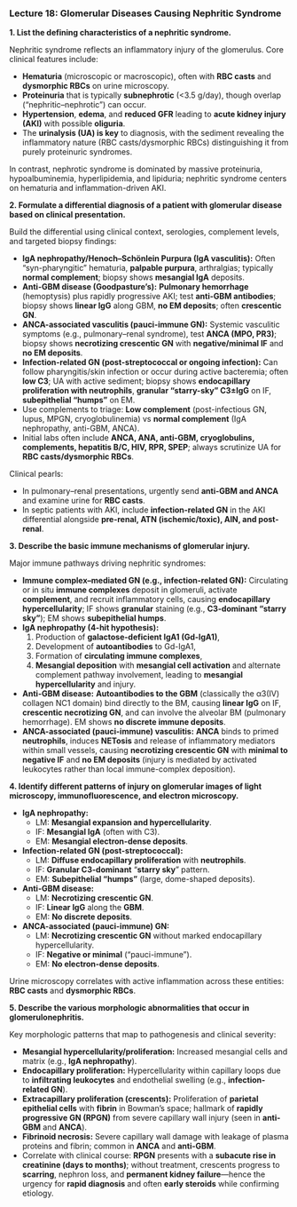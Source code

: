 ### Lecture 18: Glomerular Diseases Causing Nephritic Syndrome

**1. List the defining characteristics of a nephritic syndrome.**

Nephritic syndrome reflects an inflammatory injury of the glomerulus. Core clinical features include:
- **Hematuria** (microscopic or macroscopic), often with **RBC casts** and **dysmorphic RBCs** on urine microscopy.
- **Proteinuria** that is typically **subnephrotic** (<3.5 g/day), though overlap (“nephritic–nephrotic”) can occur.
- **Hypertension**, **edema**, and **reduced GFR** leading to **acute kidney injury (AKI)** with possible **oliguria**.
- The **urinalysis (UA) is key** to diagnosis, with the sediment revealing the inflammatory nature (RBC casts/dysmorphic RBCs) distinguishing it from purely proteinuric syndromes.

In contrast, nephrotic syndrome is dominated by massive proteinuria, hypoalbuminemia, hyperlipidemia, and lipiduria; nephritic syndrome centers on hematuria and inflammation-driven AKI.

**2. Formulate a differential diagnosis of a patient with glomerular disease based on clinical presentation.**

Build the differential using clinical context, serologies, complement levels, and targeted biopsy findings:
- **IgA nephropathy/Henoch–Schönlein Purpura (IgA vasculitis):** Often “syn-pharyngitic” hematuria, **palpable purpura**, arthralgias; typically **normal complement**; biopsy shows **mesangial IgA** deposits.
- **Anti-GBM disease (Goodpasture’s):** **Pulmonary hemorrhage** (hemoptysis) plus rapidly progressive AKI; test **anti-GBM antibodies**; biopsy shows **linear IgG** along GBM, **no EM deposits**; often **crescentic GN**.
- **ANCA-associated vasculitis (pauci-immune GN):** Systemic vasculitic symptoms (e.g., pulmonary–renal syndrome), test **ANCA (MPO, PR3)**; biopsy shows **necrotizing crescentic GN** with **negative/minimal IF** and **no EM deposits**.
- **Infection-related GN (post-streptococcal or ongoing infection):** Can follow pharyngitis/skin infection or occur during active bacteremia; often **low C3**; UA with active sediment; biopsy shows **endocapillary proliferation with neutrophils**, **granular “starry-sky” C3±IgG** on IF, **subepithelial “humps”** on EM.
- Use complements to triage: **Low complement** (post-infectious GN, lupus, MPGN, cryoglobulinemia) vs **normal complement** (IgA nephropathy, anti-GBM, ANCA).
- Initial labs often include **ANCA, ANA, anti-GBM, cryoglobulins, complements, hepatitis B/C, HIV, RPR, SPEP**; always scrutinize UA for **RBC casts/dysmorphic RBCs**.

Clinical pearls:
- In pulmonary–renal presentations, urgently send **anti-GBM and ANCA** and examine urine for **RBC casts**.
- In septic patients with AKI, include **infection-related GN** in the AKI differential alongside **pre-renal, ATN (ischemic/toxic), AIN, and post-renal**.

**3. Describe the basic immune mechanisms of glomerular injury.**

Major immune pathways driving nephritic syndromes:
- **Immune complex–mediated GN (e.g., infection-related GN):** Circulating or in situ **immune complexes** deposit in glomeruli, activate **complement**, and recruit inflammatory cells, causing **endocapillary hypercellularity**; IF shows **granular** staining (e.g., **C3-dominant “starry sky”**); EM shows **subepithelial humps**.
- **IgA nephropathy (4-hit hypothesis):**
  1) Production of **galactose-deficient IgA1 (Gd-IgA1)**,
  2) Development of **autoantibodies** to Gd-IgA1,
  3) Formation of **circulating immune complexes**,
  4) **Mesangial deposition** with **mesangial cell activation** and alternate complement pathway involvement, leading to **mesangial hypercellularity** and injury.
- **Anti-GBM disease:** **Autoantibodies to the GBM** (classically the α3(IV) collagen NC1 domain) bind directly to the BM, causing **linear IgG** on IF, **crescentic necrotizing GN**, and can involve the alveolar BM (pulmonary hemorrhage). EM shows **no discrete immune deposits**.
- **ANCA-associated (pauci-immune) vasculitis:** **ANCA** binds to primed **neutrophils**, induces **NETosis** and release of inflammatory mediators within small vessels, causing **necrotizing crescentic GN** with **minimal to negative IF** and **no EM deposits** (injury is mediated by activated leukocytes rather than local immune-complex deposition).

**4. Identify different patterns of injury on glomerular images of light microscopy, immunofluorescence, and electron microscopy.**

- **IgA nephropathy:**
  - LM: **Mesangial expansion and hypercellularity**.
  - IF: **Mesangial IgA** (often with C3).
  - EM: **Mesangial electron-dense deposits**.
- **Infection-related GN (post-streptococcal):**
  - LM: **Diffuse endocapillary proliferation** with **neutrophils**.
  - IF: **Granular C3-dominant** “**starry sky**” pattern.
  - EM: **Subepithelial “humps”** (large, dome-shaped deposits).
- **Anti-GBM disease:**
  - LM: **Necrotizing crescentic GN**.
  - IF: **Linear IgG** along the **GBM**.
  - EM: **No discrete deposits**.
- **ANCA-associated (pauci-immune) GN:**
  - LM: **Necrotizing crescentic GN** without marked endocapillary hypercellularity.
  - IF: **Negative or minimal** (“pauci-immune”).
  - EM: **No electron-dense deposits**.

Urine microscopy correlates with active inflammation across these entities: **RBC casts** and **dysmorphic RBCs**.

**5. Describe the various morphologic abnormalities that occur in glomerulonephritis.**

Key morphologic patterns that map to pathogenesis and clinical severity:
- **Mesangial hypercellularity/proliferation:** Increased mesangial cells and matrix (e.g., **IgA nephropathy**).
- **Endocapillary proliferation:** Hypercellularity within capillary loops due to **infiltrating leukocytes** and endothelial swelling (e.g., **infection-related GN**).
- **Extracapillary proliferation (crescents):** Proliferation of **parietal epithelial cells** with **fibrin** in Bowman’s space; hallmark of **rapidly progressive GN (RPGN)** from severe capillary wall injury (seen in **anti-GBM** and **ANCA**).
- **Fibrinoid necrosis:** Severe capillary wall damage with leakage of plasma proteins and fibrin; common in **ANCA** and **anti-GBM**.
- Correlate with clinical course: **RPGN** presents with a **subacute rise in creatinine (days to months)**; without treatment, crescents progress to **scarring**, nephron loss, and **permanent kidney failure**—hence the urgency for **rapid diagnosis** and often **early steroids** while confirming etiology.